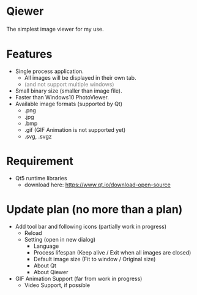 # Qiewer
The simplest image viewer for my use.　　


# Features
- Single process application.
   - All images will be displayed in their own tab.
   - <span style="color: gray;">(and not support multiple windows)</span>
- Small binary size (smaller than image file).
- Faster than Windows10 PhotoViewer.
- Available image formats (supported by Qt)
   - .png
   - .jpg
   - .bmp
   - .gif (GIF Animation is not supported yet)
   - .svg, .svgz


# Requirement
- Qt5 runtime libraries
  - download here:
    https://www.qt.io/download-open-source


# Update plan (no more than a plan)
- Add tool bar and following icons (partially work in progress)
   - Reload
   - Setting (open in new dialog)
      - Language
      - Process lifespan (Keep alive / Exit when all images are closed)
      - Default image size (Fit to window / Original size)
      - About Qt
      - About Qiewer
- GIF Animation Support (far from work in progress)
   - Video Support, if possible

